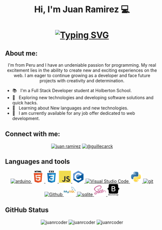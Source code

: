 <h1 align="center">Hi, I'm Juan Ramirez 💻</h1>

<h1 align="center">
<a href="https://git.io/typing-svg"><img src="https://readme-typing-svg.demolab.com?font=Roboto&size=25&pause=1000&color=2EC227&center=true&vCenter=true&width=435&lines=Web+Development+Student;Learning+new+things" alt="Typing SVG" /></a>
</h1>

## About me:
<p align="center" style="display:flex; align-items: center; justify-content: center;">I'm from Peru and I have an undeniable passion for programming. My real excitement lies in the ability to create new and exciting experiences on the web. I am eager to continue growing as a developer and face future projects with creativity and determination.</p>

- 📚 &nbsp; I'm a Full Stack Developer student at Holberton School.
- 🤔 &nbsp; Exploring new technologies and developing software solutions and quick hacks.
- 🌱 &nbsp; Learning about New languages and new technologies.
- 🔭 &nbsp; I am currently available for any job offer dedicated to web development.


## Connect with me:
<div align="center">
<a href="https://www.linkedin.com/in/juan-ramirez-490b84271/" target="blank"><img align="center" title="LinkedIn" src="https://raw.githubusercontent.com/rahuldkjain/github-profile-readme-generator/master/src/images/icons/Social/linked-in-alt.svg" alt="juan ramirez" height="30" width="40" /></a>
<a href="https://medium.com/@guillecarck" target="blank"><img align="center" title="Medium" src="https://raw.githubusercontent.com/rahuldkjain/github-profile-readme-generator/master/src/images/icons/Social/medium.svg" alt="@guillecarck" height="30" width="40" /></a>
</div>


## Languages and tools

<div align=center>
<a href="https://www.arduino.cc/" target="_blank" rel="noreferrer">
  <img title="Arduino" src="https://cdn.worldvectorlogo.com/logos/arduino-1.svg" alt="arduino" width="40" height="40"/>
</a> 
<a href="https://www.w3.org/html/" target="_blank" rel="noreferrer">
  <img title="HTML" src="https://raw.githubusercontent.com/devicons/devicon/master/icons/html5/html5-original-wordmark.svg" alt="html5" width="40" height="40"/>
</a>
<a href="https://www.w3schools.com/css/" target="_blank" rel="noreferrer">
  <img title="CSS" src="https://raw.githubusercontent.com/devicons/devicon/master/icons/css3/css3-original-wordmark.svg" alt="css3" width="40" height="40"/>
</a>
<a href="https://developer.mozilla.org/en-US/docs/Web/JavaScript" target="_blank" rel="noreferrer">
  <img title="javaScript" src="https://raw.githubusercontent.com/devicons/devicon/master/icons/javascript/javascript-original.svg" alt="javascript" width="40" height="40"/>
</a>
<a href="https://www.cprogramming.com/" target="_blank" rel="noreferrer">
  <img title="C" src="https://raw.githubusercontent.com/devicons/devicon/master/icons/c/c-original.svg" alt="c" width="40" height="40"/>
</a>
<a href="https://code.visualstudio.com/">
  <img title="Visual Studio Code" alt="Visual Studio Code" width=45px src="https://cdn.jsdelivr.net/gh/devicons/devicon/icons/vscode/vscode-original.svg" />
</a>
<a href="https://www.python.org" target="_blank" rel="noreferrer">
  <img title="python" src="https://raw.githubusercontent.com/devicons/devicon/master/icons/python/python-original.svg" alt="python" width="40" height="40"/>
</a>
<a href="https://git-scm.com/" target="_blank" rel="noreferrer">
  <img title="git" src="https://www.vectorlogo.zone/logos/git-scm/git-scm-icon.svg" alt="git" width="40" height="40"/>
</a>
<a href="https://github.com">
  <img title="Github" alt="Github" width=45px src="https://cdn.simpleicons.org/github/_/white" />
</a>
<a href="https://www.mysql.com/" target="_blank" rel="noreferrer">
  <img title="mySQL" src="https://raw.githubusercontent.com/devicons/devicon/master/icons/mysql/mysql-original-wordmark.svg" alt="mysql" width="40" height="40"/>
</a>
<a href="https://www.sqlite.org/" target="_blank" rel="noreferrer">
  <img title="SQLite3" src="https://www.vectorlogo.zone/logos/sqlite/sqlite-icon.svg" alt="sqlite" width="40" height="40"/>
</a>
<a href="https://sass-lang.com" target="_blank" rel="noreferrer">
  <img title="SASS" src="https://raw.githubusercontent.com/devicons/devicon/master/icons/sass/sass-original.svg" alt="sass" width="40" height="40"/>
</a>
<a href="https://getbootstrap.com" target="_blank" rel="noreferrer">
  <img title="bootstrap" src="https://raw.githubusercontent.com/devicons/devicon/master/icons/bootstrap/bootstrap-plain-wordmark.svg" alt="bootstrap" width="40" height="40"/>
</a>
</div>


## GitHub Status
<p align="center">
  <img align="center" src="https://github-readme-stats.vercel.app/api/top-langs?username=juanRCoder&show_icons=true&locale=en&layout=compact" alt="juanrcoder" />
  <img align="center" src="https://github-readme-stats.vercel.app/api?username=juanRCoder&show_icons=true&locale=en" alt="juanrcoder" />
  <img align="center" src="https://github-readme-streak-stats.herokuapp.com/?user=juanRCoder&" alt="juanrcoder" />
</p>

